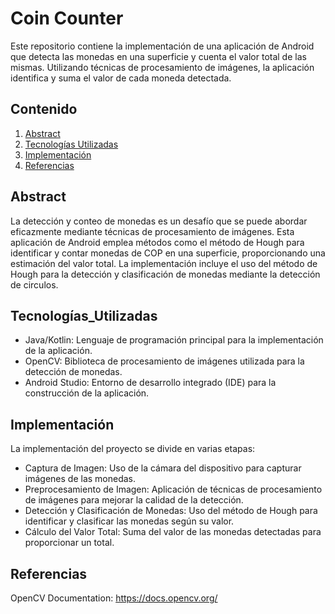 # Coin Counter

Este repositorio contiene la implementación de una aplicación de Android que detecta las monedas en una superficie y cuenta el valor total de las mismas. Utilizando técnicas de procesamiento de imágenes, la aplicación identifica y suma el valor de cada moneda detectada.

## Contenido

1. [Abstract](#abstract)
2. [Tecnologías Utilizadas](#Tecnologías_Utilizadas)
3. [Implementación](#Implementación)
4. [Referencias](#Referencias)

## Abstract
La detección y conteo de monedas es un desafío que se puede abordar eficazmente mediante técnicas de procesamiento de imágenes. Esta aplicación de Android emplea métodos como el método de Hough para identificar y contar monedas de COP en una superficie, proporcionando una estimación del valor total. La implementación incluye el uso del método de Hough para la detección y clasificación de monedas mediante la detección de circulos.

## Tecnologías_Utilizadas
* Java/Kotlin: Lenguaje de programación principal para la implementación de la aplicación.
* OpenCV: Biblioteca de procesamiento de imágenes utilizada para la detección de monedas.
* Android Studio: Entorno de desarrollo integrado (IDE) para la construcción de la aplicación.

## Implementación
La implementación del proyecto se divide en varias etapas:
* Captura de Imagen: Uso de la cámara del dispositivo para capturar imágenes de las monedas.
* Preprocesamiento de Imagen: Aplicación de técnicas de procesamiento de imágenes para mejorar la calidad de la detección.
* Detección y Clasificación de Monedas: Uso del método de Hough para identificar y clasificar las monedas según su valor.
* Cálculo del Valor Total: Suma del valor de las monedas detectadas para proporcionar un total.

## Referencias
OpenCV Documentation: https://docs.opencv.org/
